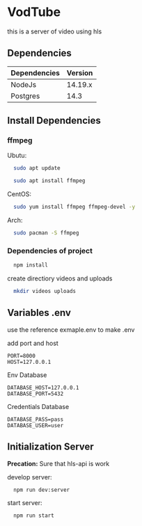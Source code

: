 # VodTube

this is a server of video using hls

## Dependencies

| Dependencies | Version |
| ------------ | ------- |
| NodeJs       | 14.19.x |
| Postgres     | 14.3    |

## Install Dependencies

### ffmpeg

Ubutu:

```bash
  sudo apt update

  sudo apt install ffmpeg

```

CentOS:

```bash
  sudo yum install ffmpeg ffmpeg-devel -y
```

Arch:

```bash
  sudo pacman -S ffmpeg
```

### Dependencies of project

```bash
  npm install
```

create directiory videos and uploads

```bash
  mkdir videos uploads
```

## Variables .env

use the reference exmaple.env to make .env

add port and host

```env
PORT=8000
HOST=127.0.0.1
```

Env Database

```env
DATABASE_HOST=127.0.0.1
DATABASE_PORT=5432
```

Credentials Database

```env
DATABASE_PASS=pass
DATABASE_USER=user
```

## Initialization Server

**Precation:**
Sure that hls-api is work

develop server:

```bash
  npm run dev:server
```

start server:

```bash
  npm run start
```

